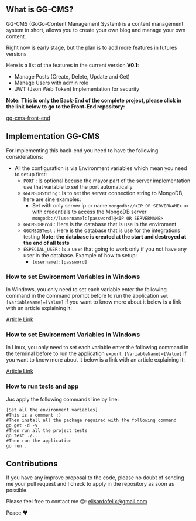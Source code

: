 ## What is GG-CMS?
GG-CMS (GoGo-Content Management System) is a content management system in short, allows you to create your own blog and manage your own content.

Right now is early stage, but the plan is to add more features in futures versions

Here is a list of the features in the current version **V0.1**:
* Manage Posts (Create, Delete, Update and Get)
* Manage Users with admin role
* JWT (Json Web Token) Implementation for security

**Note:**
**This is only the Back-End of the complete project, please click in the link below to go to the Front-End repository:**

[gg-cms-front-end](https://github.com/elisardofelix/gg-cms-front-end/blob/master)

## Implementation GG-CMS
For implementing this back-end you need to have the following considerations:
* All the configuration is via Environment variables which mean you need to setup first:
    * `PORT` : Is optional becuse the mayor part of the server implementation use that variable to set the port automatically
    * `GGCMSDBString` : Is to set the server connection string to MongoDB, here are sine examples:
        * Set with only server ip or name `mongodb://<IP OR SERVERNAME>` or with credentials to access the MongoDB server `mongodb://[username]:[password]@<IP OR SERVERNAME>`
    * `GGCMSDBProd` : Here is the database that is use in the enviroment
    * `GGCMSDBTest` : Here is the database that is use for the integrations testing **Note: the database is created at the start and destroyed at the end of all tests**
    * `ESPECIAL_USER` : Is a user that going to work only if you not have any user in the database. Example of how to setup:
        * `[username]:[password]`

### How to set Environment Variables in Windows
In Windows, you only need to set each variable enter the following command in the command prompt before to run the application `set [VariableName]=[Value]` if you want to know more about it below is a link with an article explaining it:

[Article Link](https://ss64.com/nt/set.html)

### How to set Environment Variables in Windows
In Linux, you only need to set each variable enter the following command in the terminal before to run the application `export [VariableName]=[Value]` if you want to know more about it below is a link with an article explaining it:

[Article Link](https://www.cyberciti.biz/faq/set-environment-variable-linux/)

### How to run tests and app
Jus apply the following commands line by line:

```
[Set all the environment variables]
#This is a comment ;)
#Then install all the package required with the following command
go get -d -v
#Then run all the project tests
go test ./...
#Then run the application
go run .
```

## Contributions
If you have any improve proposal to the code, please no doubt of sending me your pull request and I check to apply in the repository as soon as possible.

Please feel free to contact  me 😊: [elisardofelix@gmail.com](mailto:elisardofelix@gmail.com)

Peace ❤

